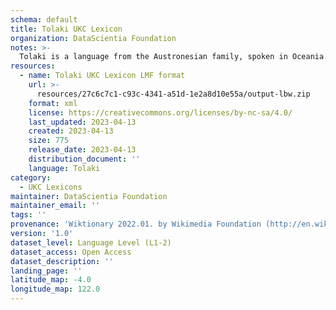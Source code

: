 ```yaml
---
schema: default
title: Tolaki UKC Lexicon
organization: DataScientia Foundation
notes: >-
  Tolaki is a language from the Austronesian family, spoken in Oceania. The UKC Lexicon of Tolaki is represented as a lexico-semantic network. It consists of words, word senses, synsets, as well as sense-level and synset-level relationships.
resources:
  - name: Tolaki UKC Lexicon LMF format
    url: >-
      resources/27c6c7c1-c93c-4341-a51d-1e2a8d10e55a/output-lbw.zip
    format: xml
    license: https://creativecommons.org/licenses/by-nc-sa/4.0/
    last_updated: 2023-04-13
    created: 2023-04-13
    size: 775
    release_date: 2023-04-13
    distribution_document: ''
    language: Tolaki
category:
  - UKC Lexicons
maintainer: DataScientia Foundation
maintainer_email: ''
tags: ''
provenance: 'Wiktionary 2022.01. by Wikimedia Foundation (http://en.wiktionary.org); Princeton WordNet 2.1 by Princeton University (https://wordnet.princeton.edu)'
version: '1.0'
dataset_level: Language Level (L1-2)
dataset_access: Open Access
dataset_description: ''
landing_page: ''
latitude_map: -4.0
longitude_map: 122.0
---
```

